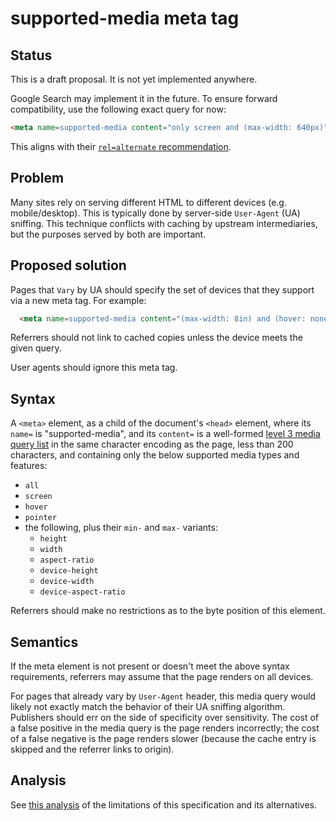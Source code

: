 # supported-media meta tag

## Status

This is a draft proposal. It is not yet implemented anywhere.

Google Search may implement it in the future. To ensure forward compatibility,
use the following exact query for now:

```html
<meta name=supported-media content="only screen and (max-width: 640px)">
```

This aligns with their [`rel=alternate`
recommendation](https://developers.google.com/search/mobile-sites/mobile-seo/separate-urls#annotation-in-the-html).

## Problem

Many sites rely on serving different HTML to different devices (e.g.
mobile/desktop). This is typically done by server-side `User-Agent` (UA)
sniffing.  This technique conflicts with caching by upstream intermediaries,
but the purposes served by both are important.

## Proposed solution

Pages that `Vary` by UA should specify the set of devices that they support via
a new meta tag. For example:

```html
  <meta name=supported-media content="(max-width: 8in) and (hover: none)">
```

Referrers should not link to cached copies unless the device meets the given
query.

User agents should ignore this meta tag.

## Syntax

A `<meta>` element, as a child of the document's `<head>` element, where its
`name=` is "supported-media", and its `content=` is a well-formed [level 3
media query list](https://www.w3.org/TR/2012/REC-css3-mediaqueries-20120619/)
in the same character encoding as the page, less than 200 characters, and
containing only the below supported media types and features:

 - `all`
 - `screen`
 - `hover`
 - `pointer`
 - the following, plus their `min-` and `max-` variants:
   - `height`
   - `width`
   - `aspect-ratio`
   - `device-height`
   - `device-width`
   - `device-aspect-ratio`

Referrers should make no restrictions as to the byte position of this element.

## Semantics

If the meta element is not present or doesn't meet the above syntax
requirements, referrers may assume that the page renders on all devices.

For pages that already vary by `User-Agent` header, this media query would
likely not exactly match the behavior of their UA sniffing algorithm.
Publishers should err on the side of specificity over sensitivity.  The cost of
a false positive in the media query is the page renders incorrectly; the cost
of a false negative is the page renders slower (because the cache entry is
skipped and the referrer links to origin).

## Analysis

See [this analysis](supported_media_analysis.md) of the limitations of this
specification and its alternatives.
